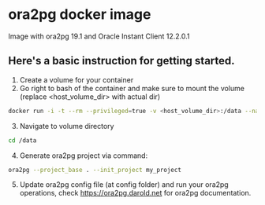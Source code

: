 # ora2pg docker image
Image with ora2pg 19.1 and Oracle Instant Client 12.2.0.1

## Here's a basic instruction for getting started.

1. Create a volume for your container
2. Go right to bash of the container and make sure to mount the volume (replace <host_volume_dir> with actual dir)
```bash
docker run -i -t --rm --privileged=true -v <host_volume_dir>:/data --name ora2pg remulito/ora2pg /bin/bash
```
3. Navigate to volume directory 
```bash
cd /data
```
4. Generate ora2pg project via command: 
```bash
ora2pg --project_base . --init_project my_project
```
5. Update ora2pg config file (at config folder) and run your ora2pg operations, check https://ora2pg.darold.net for ora2pg documentation.

